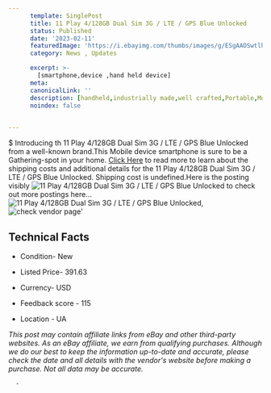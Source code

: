 ```yaml
---
      template: SinglePost
      title: 11 Play 4/128GB Dual Sim 3G / LTE / GPS Blue Unlocked
      status: Published
      date: '2023-02-11'
      featuredImage: 'https://i.ebayimg.com/thumbs/images/g/ESgAAOSwtlhjmcZC/s-l225.jpg'
      category: News , Updates

      excerpt: >-
        [smartphone,device ,hand held device]
      meta:
      canonicalLink: ''
      description: [handheld,industrially made,well crafted,Portable,Mobile,Compact,Convenient,Lightweight,Maneuverable,Man-portable,Miniature,Carriable,Hand-held,Light,Holdable,Transportable,Mobile device,Pocket-sized,On-the-go,Wireless,Cordless,Compact size,Convenient size, smartphone,device ,hand held device]
      noindex: false
      

---
```

$
      Introducing th 11 Play 4/128GB Dual Sim 3G / LTE / GPS Blue Unlocked from a well-known brand.This Mobile device smartphone is sure to be a Gathering-spot in your home. [Click Here](https://www.ebay.com/itm/285109010827?hash=item4261d2418b%3Ag%3AESgAAOSwtlhjmcZC&mkevt=1&mkcid=1&mkrid=711-53200-19255-0&campid=%253CePNCampaignId%253E&customid=%253CreferenceId%253E&toolid=10049) to read more to learn about the shipping costs and additional details for the 11 Play 4/128GB Dual Sim 3G / LTE / GPS Blue Unlocked. Shipping cost is undefined.Here is the posting visibly ![11 Play 4/128GB Dual Sim 3G / LTE / GPS Blue Unlocked](https://i.ebayimg.com/thumbs/images/g/ESgAAOSwtlhjmcZC/s-l225.jpg) to check out more postings here... ![11 Play 4/128GB Dual Sim 3G / LTE / GPS Blue Unlocked](https://i.ebayimg.com/images/g/ESgAAOSwtlhjmcZC/s-l640.jpg), ![check vendor page](https://origin-galleryplus.ebayimg.com/ws/web/285109010827_2_0_1/225x225.jpg,https://origin-galleryplus.ebayimg.com/ws/web/285109010827_3_0_1/225x225.jpg)'

      

 ## Technical Facts 



     
      

 - Condition- New 


      

 - Listed Price- 391.63 


      

 - Currency- USD 


      

 - Feedback score - 115 


      

 - Location - UA 


      
      

 *_This post may contain affiliate links from eBay and other third-party websites. As an eBay affiliate, we earn from qualifying purchases. Although we do our best to keep the information up-to-date and accurate, please check the date and all details with the vendor's website before making a purchase. Not all data may be accurate._*




      -
